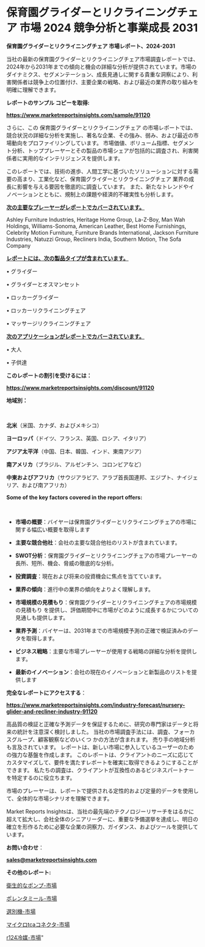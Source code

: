 # 保育園グライダーとリクライニングチェア 市場 2024 競争分析と事業成長 2031

<strong>保育園グライダーとリクライニングチェア 市場レポート、2024-2031</strong>

当社の最新の保育園グライダーとリクライニングチェア市場調査レポートでは、2024年から2031年までの傾向と機会の詳細な分析が提供されています。市場のダイナミクス、セグメンテーション、成長見通しに関する貴重な洞察により、利害関係者は競争上の位置付け、主要企業の戦略、および最近の業界の取り組みを明確に理解できます。



<strong>レポートのサンプル コピーを取得:</strong> <a href=https://www.marketreportsinsights.com/sample/91120>

<strong><u>https://www.marketreportsinsights.com/sample/91120</u></strong></a>

さらに、この 保育園グライダーとリクライニングチェア の市場レポートでは、競合状況の詳細な分析を実施し、著名な企業、その強み、弱み、および最近の市場動向をプロファイリングしています。 市場価値、ボリューム指標、セグメント分析、トッププレーヤーとその製品の市場シェアが包括的に調査され、利害関係者に実用的なインテリジェンスを提供します。

このレポートでは、技術の進歩、人間工学に基づいたソリューションに対する需要の高まり、工業化など、保育園グライダーとリクライニングチェア 業界の成長に影響を与える要因を徹底的に調査しています。 また、新たなトレンドやイノベーションとともに、規制上の課題や経済的不確実性も分析します。



<strong><u>次の主要なプレーヤーがレポートでカバーされています。</u></strong>

Ashley Furniture Industries, Heritage Home Group, La-Z-Boy, Man Wah Holdings, Williams-Sonoma, American Leather, Best Home Furnishings, Celebrity Motion Furniture, Furniture Brands International, Jackson Furniture Industries, Natuzzi Group, Recliners India, Southern Motion, The Sofa Company



<strong><u><b>レポートには、次の製品タイプが含まれています。</b></u></strong>

• グライダー

• グライダーとオスマンセット

• ロッカーグライダー

• ロッカーリクライニングチェア

• マッサージリクライニングチェア



<strong><u><b>次のアプリケーションがレポートでカバーされています。</b></u></strong>

• 大人

• 子供達



<strong><b>このレポートの割引を受けるには：</b></strong>

<a href=https://www.marketreportsinsights.com/discount/91120>

<strong><u>https://www.marketreportsinsights.com/discount/91120</u></strong></a>



<strong>地域別：</strong>

<strong> </strong>



<strong>北米</strong>（米国、カナダ、およびメキシコ）



<strong>ヨーロッパ</strong>（ドイツ、フランス、英国、ロシア、イタリア）



<strong>アジア太平洋</strong>（中国、日本、韓国、インド、東南アジア）



<strong>南アメリカ</strong>（ブラジル、アルゼンチン、コロンビアなど）



<strong>中東およびアフリカ</strong>（サウジアラビア、アラブ首長国連邦、エジプト、ナイジェリア、および南アフリカ）



<strong>Some of the key factors covered in the report offers:</strong>

<strong> </strong>
<ul>
  <li>

<strong>市場の概要</strong>：バイヤーは保育園グライダーとリクライニングチェアの市場に関する幅広い概要を取得します</li>
  <li>

<strong>主要な競合他社</strong>：会社の主要な競合他社のリストが含まれています。</li>
  <li>

<strong>SWOT分析</strong>：保育園グライダーとリクライニングチェアの市場プレーヤーの長所、短所、機会、脅威の徹底的な分析。</li>
  <li>

<strong>投資調査</strong>：現在および将来の投資機会に焦点を当てています。</li>
  <li>

<strong>業界の傾向</strong>：進行中の業界の傾向をよりよく理解します。</li>
  <li>

<strong>市場規模の見積もり</strong>：保育園グライダーとリクライニングチェアの市場規模の見積もり を提供し、評価期間中に市場がどのように成長するかについての見通しも提供します。</li>
  <li>

<strong>業界予測</strong>：バイヤーは、2031年までの市場規模予測の正確で検証済みのデータを取得します。</li>
  <li>

<strong>ビジネス戦略</strong>：主要な市場プレーヤーが使用する戦略の詳細な分析を提供します。</li>
  <li>

<strong>最新のイノベーション</strong>：会社の現在のイノベーションと新製品のリストを提供します</li>
</ul>


<strong>完全なレポートにアクセスする</strong>：

<a href=https://www.marketreportsinsights.com/industry-forecast/nursery-glider-and-recliner-industry-91120>

<strong><u>https://www.marketreportsinsights.com/industry-forecast/nursery-glider-and-recliner-industry-91120</u></strong></a>

高品質の検証と正確な予測データを保証するために、研究の専門家はデータと将来の統計を注意深く検討しました。 当社の市場調査手法には、調査、フォーカスグループ、顧客観察などのいくつ かの方法が含まれます。 売り手の地域分析も言及されています。 レポートは、新しい市場に参入しているユーザーのための強力な基盤を作成します。 このレポートは、クライアントのニーズに応じてカスタマイズして、要件を満たすレポートを確実に取得できるようにすることができます。 私たちの調査は、クライアントが互換性のあるビジネスパートナーを特定するのに役立ちます。

市場のプレーヤーは、レポートで提供される定性的および定量的データを使用して、全体的な市場シナリオを理解できます。

Market Reports Insightsは、当社の最先端のテクノロジーリサーチをはるかに超えて拡大し、会社全体のシニアリーダーに、重要な予備選挙を達成し、明日の確立を形作るために必要な企業の洞察力、ガイダンス、およびツールを提供しています。



<strong><b>お問い合わせ</b></strong>：

<a href=mailto:sales@marketreportsinsights.com>

<strong><u>sales@marketreportsinsights.com</u></strong></a>



<strong>その他のレポート:</strong>

<a href=https://www.linkedin.com/pulse/衛生的なポンプ-市場-2023-総合分析と事業成長戦略-2030-pr-news-hub-fongf/>衛生的なポンプ-市場</a>

<a href=https://www.linkedin.com/pulse/ポレンタミール-市場-2023-最新の-cagr-および成長分析-2030-pr-news-hub-03a5f/>ポレンタミール-市場</a>

<a href=https://www.linkedin.com/pulse/選別機-市場-2023-最新の-cagr-および成長分析-2030-pr-news-hub-igsef/>選別機-市場</a>

<a href=https://www.linkedin.com/pulse/マイクロtcaコネクタ-市場-2030-年までの需要に焦点を当てた-2023-zublf/>マイクロtcaコネクタ-市場</a>

<a href=https://www.linkedin.com/pulse/r124冷媒-市場-2023-年のダイナミクスとビジネストレンド-2030-pr-news-hub-gxcyf/>r124冷媒-市場</a>"
